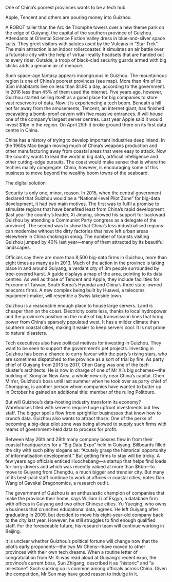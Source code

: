 One of China’s poorest provinces wants to be a tech hub


Apple, Tencent and others are pouring money into Guizhou

A ROBOT taller than the Arc de Triomphe towers over a new theme park on the edge of Guiyang, the capital of the southern province of Guizhou. Attendants at Oriental Science Fiction Valley dress in blue-and-silver space suits. They greet visitors with salutes used by the Vulcans in “Star Trek”. The main attraction is an indoor rollercoaster. It simulates an air battle over a futuristic city with the help of virtual-reality headsets that are handed out to every rider. Outside, a troop of black-clad security guards armed with big sticks adds a genuine air of menace.

Such space-age fantasy appears incongruous in Guizhou. The mountainous region is one of China’s poorest provinces (see map). More than 4m of its 35m inhabitants live on less than $1.90 a day, according to the government. In 2016 less than 45% of them used the internet. Five years ago, however, Guizhou started selling itself as a good place for big companies to store vast reservoirs of data. Now it is experiencing a tech boom. Beneath a hill not far away from the amusements, Tencent, an internet giant, has finished excavating a bomb-proof cavern with five massive entrances. It will house one of the company’s largest server centres. Last year Apple said it would invest $1bn in the region. On April 25th it broke ground there on its first data centre in China.

China has a history of trying to develop important industries deep inland. In the 1960s Mao began moving much of China’s weapons production and other manufacturing away from coastal areas that were easy to attack. Now the country wants to lead the world in big data, artificial intelligence and other cutting-edge pursuits. The coast would make sense: that is where the techies mainly congregate. China, however, is encouraging some of this business to move beyond the wealthy boom towns of the seaboard.

The digital solution

Security is only one, minor, reason. In 2015, when the central government declared that Guizhou would be a “National-level Pilot Zone” for big-data development, it had two main motives. The first was to fulfil a promise to stimulate regions that have benefited least from China’s rapid development (last year the country’s leader, Xi Jinping, showed his support for backward Guizhou by attending a Communist Party congress as a delegate of the province). The second was to show that China’s less industrialised regions can modernise without the dirty factories that have left urban areas elsewhere in China choking in smog. The number of tourists visiting Guizhou jumped by 40% last year—many of them attracted by its beautiful landscapes.


Officials say there are more than 8,500 big-data firms in Guizhou, more than eight times as many as in 2013. Much of the action in the province is taking place in and around Guiyang, a verdant city of 3m people surrounded by tree-covered karst. A guide displays a map of the area, pointing to its data centres. As well as those of Tencent and Apple, they include facilities for Foxconn of Taiwan, South Korea’s Hyundai and China’s three state-owned telecoms firms. A new complex being built by Huawei, a telecoms equipment-maker, will resemble a Swiss lakeside town.

Guizhou is a reasonable enough place to house large servers. Land is cheaper than on the coast. Electricity costs less, thanks to local hydropower and the province’s position on the route of big transmission lines that bring power from China’s sparsely populated west. It has a milder climate than southern coastal cities, making it easier to keep servers cool. It is not prone to natural disasters.

Tech executives also have political motives for investing in Guizhou. They want to be seen to support the government’s pet projects. Investing in Guizhou has been a chance to curry favour with the party’s rising stars, who are sometimes dispatched to the province as a sort of trial by fire. As party chief of Guiyang from 2013 to 2017, Chen Gang was one of the tech cluster’s architects. He is now in charge of one of Mr Xi’s big schemes—the building of Xiong’an New Area, a whole new city near China’s capital. Chen Min’er, Guizhou’s boss until last summer when he took over as party chief of Chongqing, is another person whom companies have wanted to butter up. In October he gained an additional title: member of the ruling Politburo.

But will Guizhou’s data-hosting industry transform its economy? Warehouses filled with servers require huge upfront investments but few staff. The bigger spoils flow from sprightlier businesses that know how to crunch data. Guizhou also wants to attract those. One of the perks of becoming a big-data pilot zone was being allowed to supply such firms with reams of government-held data to process for profit.

Between May 26th and 29th many company bosses flew in from their coastal headquarters for a “Big Data Expo” held in Guiyang. Billboards filled the city with such pithy slogans as: “Acutely grasp the historical opportunity of informatisation development.” But getting firms to stay will be tricky. A few years ago officials enticed Huochebang—a startup that helps find loads for lorry-drivers and which was recently valued at more than $6bn—to move to Guiyang from Chengdu, a much bigger and trendier city. But many of its best-paid staff continue to work at offices in coastal cities, notes Dan Wang of Gavekal Dragonomics, a research outfit. 

The government of Guizhou is an enthusiastic champion of companies that make the province their home, says William Li of Esgyn, a database firm with offices in Guiyang and two other Chinese cities. Yu Yueqing, who owns a business that crunches educational data, agrees. He left Guiyang after graduating in 2009, but decided to move his eight-year-old company back to the city last year. However, he still struggles to find enough qualified staff. For the foreseeable future, his research team will continue working in Beijing.

It is unclear whether Guizhou’s political fortune will change now that the pilot’s early proponents—the two Mr Chens—have moved to other provinces with their own tech dreams. When a routine letter of congratulation from Mr Xi was read aloud at Guiyang’s recent expo, the province’s current boss, Sun Zhigang, described it as “historic” and “a milestone”. Such sucking up is common among officials across China. Given the competition, Mr Sun may have good reason to indulge in it.
